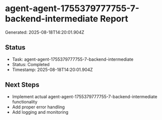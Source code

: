 # agent-agent-1755379777755-7-backend-intermediate Report

Generated: 2025-08-18T14:20:01.904Z

## Status
- Task: agent-agent-1755379777755-7-backend-intermediate
- Status: Completed
- Timestamp: 2025-08-18T14:20:01.904Z

## Next Steps
- Implement actual agent-agent-1755379777755-7-backend-intermediate functionality
- Add proper error handling
- Add logging and monitoring
